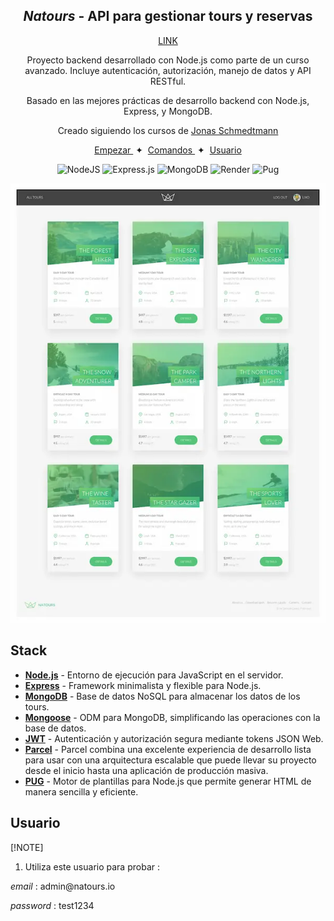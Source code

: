 <div align="center">

<h2>
    <em>Natours</em> - API para gestionar tours y reservas
</h2>
<a href='https://natours-update-cursenode.onrender.com'>LINK</a>
<p>
Proyecto backend desarrollado con Node.js como parte de un curso avanzado. Incluye autenticación, autorización, manejo de datos y API RESTful.
</p>
<p>
Basado en las mejores prácticas de desarrollo backend con Node.js, Express, y MongoDB.
</p>

<p> Creado siguiendo los cursos de <a href="https://codingheroes.io/">Jonas Schmedtmann</a>
</p>

</div>

<div align="center">
    <a href="#empezar">
        Empezar
    </a>
    <span>&nbsp;✦&nbsp;</span>
    <a href="#comandos">
        Comandos
    </a>
    <span>&nbsp;✦&nbsp;</span>
    <a href="#usuario">
        Usuario
    </a>
</div>

<p></p>

<div align="center">

![NodeJS](https://img.shields.io/badge/node.js-6DA55F?style=for-the-badge&logo=node.js&logoColor=white)
![Express.js](https://img.shields.io/badge/express.js-%23404d59.svg?style=for-the-badge&logo=express&logoColor=%2361DAFB)
![MongoDB](https://img.shields.io/badge/MongoDB-%234ea94b.svg?style=for-the-badge&logo=mongodb&logoColor=white)
![Render](https://img.shields.io/badge/Render-%46E3B7.svg?style=for-the-badge&logo=render&logoColor=white)
![Pug](https://img.shields.io/badge/Pug-FFF?style=for-the-badge&logo=pug&logoColor=A86454)

</div>

<img src="portada.webp"></img>

## Stack

- [**Node.js**](https://nodejs.org/) - Entorno de ejecución para JavaScript en el servidor.
- [**Express**](https://expressjs.com/) - Framework minimalista y flexible para Node.js.
- [**MongoDB**](https://www.mongodb.com/) - Base de datos NoSQL para almacenar los datos de los tours.
- [**Mongoose**](https://mongoosejs.com/) - ODM para MongoDB, simplificando las operaciones con la base de datos.
- [**JWT**](https://jwt.io/) - Autenticación y autorización segura mediante tokens JSON Web.
- [**Parcel**](https://parceljs.org/) - Parcel combina una excelente experiencia de desarrollo lista para usar con una arquitectura escalable que puede llevar su proyecto desde el inicio hasta una aplicación de producción masiva.
- [**PUG**](https://pugjs.org/) - Motor de plantillas para Node.js que permite generar HTML de manera sencilla y eficiente.

## Usuario

[!NOTE]

1. Utiliza este usuario para probar :

<p>   <em>email</em> : admin@natours.io</p>
<p>   <em>password</em> : test1234</p>
